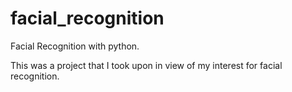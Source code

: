 # facial_recognition
Facial Recognition with python.

This was a project that I took upon in view of my interest for facial recognition. 
